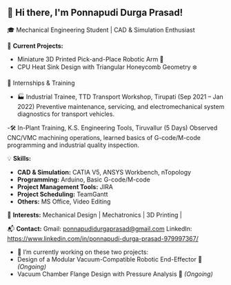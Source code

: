 ## 👋 Hi there, I'm Ponnapudi Durga Prasad!

🎓 Mechanical Engineering Student | CAD & Simulation Enthusiast 

🚀 **Current  Projects:**
- Miniature 3D Printed Pick-and-Place Robotic Arm 🤖
- CPU Heat Sink Design with Triangular Honeycomb Geometry ❄️
  
  
🔧 Internships & Training

- 🏭 Industrial Trainee, TTD Transport Workshop, Tirupati (Sep 2021 – Jan 2022)
Preventive maintenance, servicing, and electromechanical system diagnostics for transport vehicles.

-🛠️ In-Plant Training, K.S. Engineering Tools, Tiruvallur (5 Days)
Observed CNC/VMC machining operations, learned basics of G-code/M-code programming and industrial quality inspection.

💡 **Skills:**

- **CAD & Simulation:** CATIA V5, ANSYS Workbench, nTopology
- **Programming:** Arduino, Basic G-code/M-code
- **Project Management Tools:** JIRA
- **Project Scheduling:** TeamGantt
- **Others:** MS Office, Video Editing

🎯 **Interests:** Mechanical Design | Mechatronics | 3D Printing | 


📬 **Contact:** Gmail: ponnapudidurgaprasad@gmail.com
LinkedIn: https://www.linkedin.com/in/ponnapudi-durga-prasad-979997367/


- 🔭 I’m currently working on these two projects:
- Design of a Modular Vacuum-Compatible Robotic End-Effector 🔧 *(Ongoing)*
- Vacuum Chamber Flange Design with Pressure Analysis 💨 *(Ongoing)*

